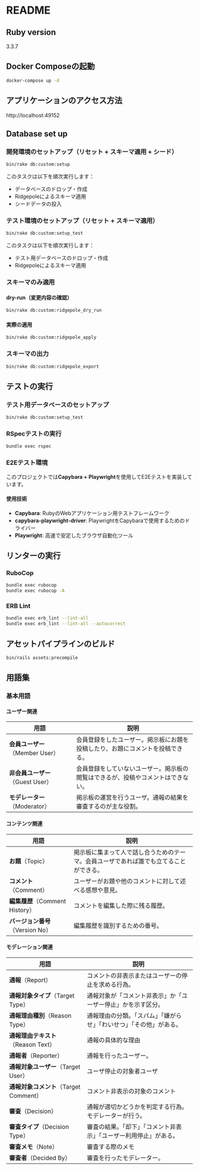 # README

## Ruby version
3.3.7

## Docker Composeの起動
```bash
docker-compose up -d
```

## アプリケーションのアクセス方法
http://localhost:49152

## Database set up

### 開発環境のセットアップ（リセット + スキーマ適用 + シード）

```bash
bin/rake db:custom:setup
```

このタスクは以下を順次実行します：
- データベースのドロップ・作成
- Ridgepoleによるスキーマ適用
- シードデータの投入

### テスト環境のセットアップ（リセット + スキーマ適用）

```bash
bin/rake db:custom:setup_test
```

このタスクは以下を順次実行します：
- テスト用データベースのドロップ・作成
- Ridgepoleによるスキーマ適用

### スキーマのみ適用

#### dry-run（変更内容の確認）

```bash
bin/rake db:custom:ridgepole_dry_run
```

#### 実際の適用

```bash
bin/rake db:custom:ridgepole_apply
```

### スキーマの出力

```bash
bin/rake db:custom:ridgepole_export
```

## テストの実行

### テスト用データベースのセットアップ

```bash
bin/rake db:custom:setup_test
```

### RSpecテストの実行

```bash
bundle exec rspec
```

### E2Eテスト環境
このプロジェクトでは**Capybara + Playwright**を使用してE2Eテストを実装しています。

#### 使用技術
- **Capybara**: RubyのWebアプリケーション用テストフレームワーク
- **capybara-playwright-driver**: PlaywrightをCapybaraで使用するためのドライバー
- **Playwright**: 高速で安定したブラウザ自動化ツール

## リンターの実行
### RuboCop
```bash
bundle exec rubocop
bundle exec rubocop -A
```

### ERB Lint
```bash
bundle exec erb_lint --lint-all
bundle exec erb_lint --lint-all --autocorrect
```

## アセットパイプラインのビルド
```bash
bin/rails assets:precompile
```

## 用語集

### 基本用語

#### ユーザー関連

| 用語                          | 説明                                             |
| --------------------------- | ---------------------------------------------- |
| **会員ユーザー**（Member User）     | 会員登録をしたユーザー。掲示板にお題を投稿したり、お題にコメントを投稿できる。        |
| **非会員ユーザー**（Guest User）     | 会員登録をしていないユーザー。掲示板の閲覧はできるが、投稿やコメントはできない。       |
| **モデレーター**（Moderator）       | 掲示板の運営を行うユーザ。通報の結果を審査するのが主な役割。    |

#### コンテンツ関連

| 用語                                 | 説明                                   |
| ---------------------------------- | ------------------------------------ |
| **お題**（Topic）                      | 掲示板に集まって人で話し合うためのテーマ。会員ユーザであれば誰でも立てることができる。   |
| **コメント**（Comment）                  | ユーザーがお題や他のコメントに対して述べる感想や意見。          |
| **編集履歴**（Comment History）          | コメントを編集した際に残る履歴。
| **バージョン番号**（Version No）            | 編集履歴を識別するための番号。    |

#### モデレーション関連

| 用語                           | 説明                                 |
| ---------------------------- | ---------------------------------- |
| **通報**（Report）               | コメントの非表示またはユーザーの停止を求める行為。          |
| **通報対象タイプ**（Target Type）     | 通報対象が「コメント非表示」か「ユーザー停止」かを示す区分。          |
| **通報理由種別**（Reason Type）     | 通報理由の分類。「スパム」「嫌がらせ」「わいせつ」「その他」がある。 |
| **通報理由テキスト**（Reason Text）    | 通報の具体的な理由                    |
| **通報者**（Reporter）            | 通報を行ったユーザー。                        |
| **通報対象ユーザー**（Target User）    | ユーザ停止の対象者ユーザ                   |
| **通報対象コメント**（Target Comment） | コメント非表示の対象のコメント                  |
| **審査**（Decision）             | 通報が適切かどうかを判定する行為。モデレーターが行う。        |
| **審査タイプ**（Decision Type）     | 審査の結果。「却下」「コメント非表示」「ユーザー利用停止」がある。  |
| **審査メモ**（Note）               | 審査する際のメモ                   |
| **審査者**（Decided By）          | 審査を行ったモデレーター。                      |

